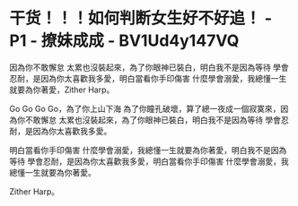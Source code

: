 # 干货！！！如何判断女生好不好追！ - P1 - 撩妹成成 - BV1Ud4y147VQ

因為你不敢懈怠 太累也沒裝起來，為了你眼神已裝白，明白我不是因為等待 學會忍耐，是因為你太喜歡我多愛，明白當看你手印傷害 什麼學會溺愛，我總懂一生就要為你著愛，Zither Harp。

Go Go Go Go，為了你上山下海 為了你瞳孔破壞，算了總一夜成一個寂寞來，因為你不敢懈怠 太累也沒裝起來，為了你眼神已裝白，明白我不是因為等待 學會忍耐，是因為你太喜歡我多愛。

明白當看你手印傷害 什麼學會溺愛，我總懂一生就要為你著愛，明白我不是因為等待 學會忍耐，是因為你太喜歡我多愛，明白當看你手印傷害 什麼學會溺愛，我總懂一生就要為你著愛。

Zither Harp。